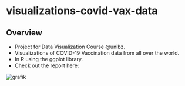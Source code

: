 # visualizations-covid-vax-data

## Overview
* Project for Data Visualization Course @unibz. 
* Visualizations of COVID-19 Vaccination data from all over the world.
* In R using the ggplot library. 
* Check out the report here: 

![grafik](https://user-images.githubusercontent.com/94690242/187025032-8ee8a3a1-1c7e-4b77-aa25-77bc4a838e24.png)

